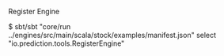 Register Engine

$ sbt/sbt "core/run ../engines/src/main/scala/stock/examples/manifest.json"
select "io.prediction.tools.RegisterEngine"

